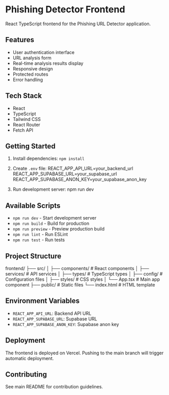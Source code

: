 # Phishing Detector Frontend

React TypeScript frontend for the Phishing URL Detector application.

## Features

- User authentication interface
- URL analysis form
- Real-time analysis results display
- Responsive design
- Protected routes
- Error handling

## Tech Stack

- React
- TypeScript
- Tailwind CSS
- React Router
- Fetch API

## Getting Started

1. Install dependencies: `npm install`

2. Create `.env` file:
REACT_APP_API_URL=your_backend_url
REACT_APP_SUPABASE_URL=your_supabase_url
REACT_APP_SUPABASE_ANON_KEY=your_supabase_anon_key

3. Run development server:
npm run dev


## Available Scripts

- `npm run dev` - Start development server
- `npm run build` - Build for production
- `npm run preview` - Preview production build
- `npm run lint` - Run ESLint
- `npm run test` - Run tests

## Project Structure
frontend/
├── src/
│ ├── components/ # React components
│ ├── services/ # API services
│ ├── types/ # TypeScript types
│ ├── config/ # Configuration files
│ ├── styles/ # CSS styles
│ └── App.tsx # Main app component
├── public/ # Static files
└── index.html # HTML template


## Environment Variables

- `REACT_APP_API_URL`: Backend API URL
- `REACT_APP_SUPABASE_URL`: Supabase URL
- `REACT_APP_SUPABASE_ANON_KEY`: Supabase anon key

## Deployment

The frontend is deployed on Vercel. Pushing to the main branch will trigger automatic deployment.

## Contributing

See main README for contribution guidelines.